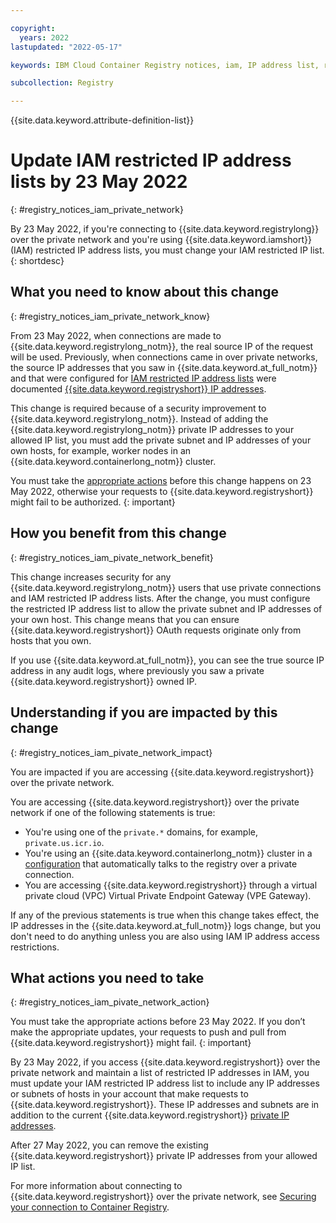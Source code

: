 ```yaml
---

copyright:
  years: 2022
lastupdated: "2022-05-17"

keywords: IBM Cloud Container Registry notices, iam, IP address list, restricted IP address, change, private network, impacted, actions

subcollection: Registry

---
```


{{site.data.keyword.attribute-definition-list}}



# Update IAM restricted IP address lists by 23 May 2022
{: #registry_notices_iam_private_network}

By 23 May 2022, if you're connecting to {{site.data.keyword.registrylong}} over the private network and you're using {{site.data.keyword.iamshort}} (IAM) restricted IP address lists, you must change your IAM restricted IP list.
{: shortdesc}

## What you need to know about this change
{: #registry_notices_iam_private_network_know}

From 23 May 2022, when connections are made to {{site.data.keyword.registrylong_notm}}, the real source IP of the request will be used. Previously, when connections came in over private networks, the source IP addresses that you saw in {{site.data.keyword.at_full_notm}} and that were configured for [IAM restricted IP address lists](/docs/account?topic=account-ips) were documented [{{site.data.keyword.registryshort}} IP addresses](/docs/containers?topic=containers-firewall#firewall_private_container_registry).

This change is required because of a security improvement to {{site.data.keyword.registrylong_notm}}. Instead of adding the {{site.data.keyword.registrylong_notm}} private IP addresses to your allowed IP list, you must add the private subnet and IP addresses of your own hosts, for example, worker nodes in an {{site.data.keyword.containerlong_notm}} cluster.

You must take the [appropriate actions](#registry_notices_iam_pivate_network_action) before this change happens on 23 May 2022, otherwise your requests to {{site.data.keyword.registryshort}} might fail to be authorized.
{: important}

## How you benefit from this change
{: #registry_notices_iam_pivate_network_benefit}

This change increases security for any {{site.data.keyword.registrylong_notm}} users that use private connections and IAM restricted IP address lists. After the change, you must configure the restricted IP address list to allow the private subnet and IP addresses of your own host. This change means that you can ensure {{site.data.keyword.registryshort}} OAuth requests originate only from hosts that you own.

If you use {{site.data.keyword.at_full_notm}}, you can see the true source IP address in any audit logs, where previously you saw a private {{site.data.keyword.registryshort}} owned IP.

## Understanding if you are impacted by this change
{: #registry_notices_iam_pivate_network_impact}

You are impacted if you are accessing {{site.data.keyword.registryshort}} over the private network.

You are accessing {{site.data.keyword.registryshort}} over the private network if one of the following statements is true:

- You're using one of the `private.*` domains, for example, `private.us.icr.io`.
- You're using an {{site.data.keyword.containerlong_notm}} cluster in a [configuration](/docs/containers?topic=containers-registry#cluster_registry_auth_private) that automatically talks to the registry over a private connection.
- You are accessing {{site.data.keyword.registryshort}} through a virtual private cloud (VPC) Virtual Private Endpoint Gateway (VPE Gateway).

If any of the previous statements is true when this change takes effect, the IP addresses in the {{site.data.keyword.at_full_notm}} logs change, but you don't need to do anything unless you are also using IAM IP address access restrictions.

## What actions you need to take
{: #registry_notices_iam_pivate_network_action}

You must take the appropriate actions before 23 May 2022. If you don’t make the appropriate updates, your requests to push and pull from {{site.data.keyword.registryshort}} might fail.
{: important}

By 23 May 2022, if you access {{site.data.keyword.registryshort}} over the private network and maintain a list of restricted IP addresses in IAM, you must update your IAM restricted IP address list to include any IP addresses or subnets of hosts in your account that make requests to {{site.data.keyword.registryshort}}. These IP addresses and subnets are in addition to the current {{site.data.keyword.registryshort}} [private IP addresses](/docs/containers?topic=containers-firewall#firewall_private_container_registry). 

After 27 May 2022, you can remove the existing {{site.data.keyword.registryshort}} private IP addresses from your allowed IP list.

For more information about connecting to {{site.data.keyword.registryshort}} over the private network, see [Securing your connection to Container Registry](/docs/Registry?topic=Registry-registry_private).


